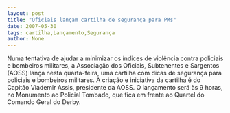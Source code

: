 ```yaml
---
layout: post
title: "Oficiais lançam cartilha de segurança para PMs"
date: 2007-05-30
tags: cartilha,Lançamento,Segurança
author: None
---
```

Numa tentativa de ajudar a minimizar os &iacute;ndices de viol&ecirc;ncia contra policiais e bombeiros militares, a Associa&ccedil;&atilde;o dos Oficiais, Subtenentes e Sargentos (AOSS) lan&ccedil;a nesta quarta-feira, uma cartilha com dicas de seguran&ccedil;a para policiais e bombeiros militares.
A cria&ccedil;&atilde;o e iniciativa da cartilha &eacute; do Capit&atilde;o Vlademir Assis, presidente da AOSS. O lan&ccedil;amento ser&aacute; &agrave;s 9 horas, no Monumento ao Policial Tombado, que fica em frente ao Quartel do Comando Geral do Derby. 